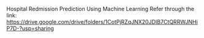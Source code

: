 Hospital Redmission Prediction Using Machine Learning
Refer through the link:
https://drive.google.com/drive/folders/1CotPjRZqJNX20JDIB7CtQRRWJNHiP7D-?usp=sharing

